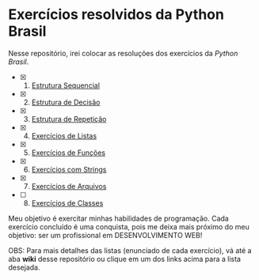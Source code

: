 # Exercícios resolvidos da Python Brasil 

Nesse repositório, irei colocar as resoluções dos exercícios da _Python Brasil_.

- [x] 1. [Estrutura Sequencial](https://wiki.python.org.br/EstruturaSequencial)
- [x] 2. [Estrutura de Decisão](https://wiki.python.org.br/EstruturaDeDecisao)
- [x] 3. [Estrutura de Repetição](https://wiki.python.org.br/EstruturaDeRepeticao)
- [x] 4. [Exercícios de Listas](https://wiki.python.org.br/ExerciciosListas)
- [x] 5. [Exercícios de Funções](https://wiki.python.org.br/ExerciciosFuncoes)
- [x] 6. [Exercícios com Strings](https://wiki.python.org.br/ExerciciosComStrings)
- [x] 7. [Exercícios de Arquivos](https://wiki.python.org.br/ExerciciosArquivos)
- [ ] 8. [Exercícios de Classes](https://wiki.python.org.br/ExerciciosClasses)

Meu objetivo é exercitar minhas habilidades de programação. Cada exercício concluído é uma conquista, pois me deixa mais próximo do meu objetivo: ser um profissional em DESENVOLVIMENTO WEB!


OBS: Para mais detalhes das listas (enunciado de cada exercício), vá até a aba **wiki** desse repositório ou clique em um dos links acima para a lista desejada.
